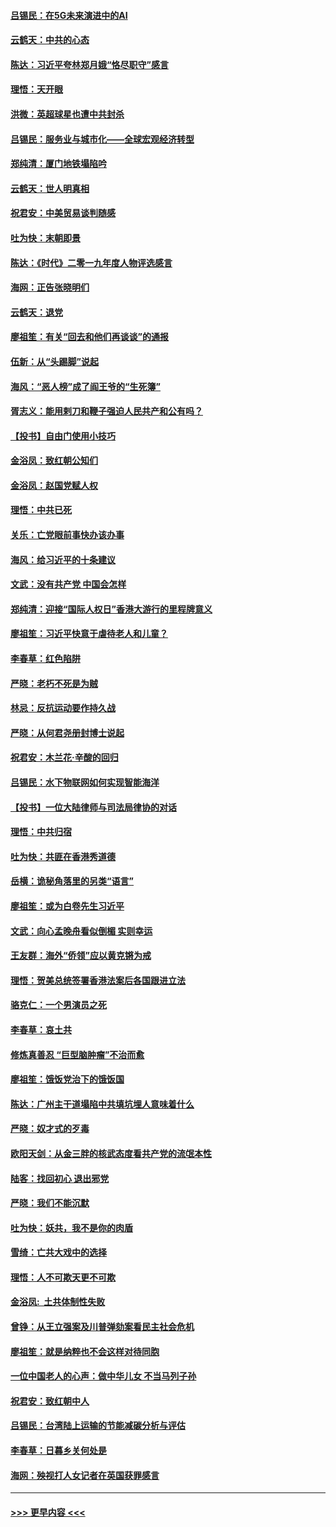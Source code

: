 #### [吕锡民：在5G未来演进中的AI](../pages/nsc993/n11730010.md?t=12190522) 
#### [云鹤天：中共的心态](../pages/nsc993/n11729906.md?t=12190522) 
#### [陈达：习近平夸林郑月娥“恪尽职守”感言](../pages/nsc993/n11729881.md?t=12190522) 
#### [理悟：天开眼](../pages/nsc993/n11729699.md?t=12190522) 
#### [洪微：英超球星也遭中共封杀](../pages/nsc993/n11727243.md?t=12190522) 
#### [吕锡民：服务业与城市化——全球宏观经济转型](../pages/nsc993/n11725845.md?t=12190522) 
#### [郑纯清：厦门地铁塌陷吟](../pages/nsc993/n11725813.md?t=12190522) 
#### [云鹤天：世人明真相](../pages/nsc993/n11725621.md?t=12190522) 
#### [祝君安：中美贸易谈判随感](../pages/nsc993/n11725609.md?t=12190522) 
#### [吐为快：末朝即景](../pages/nsc993/n11723365.md?t=12190522) 
#### [陈达：《时代》二零一九年度人物评选感言](../pages/nsc993/n11723337.md?t=12190522) 
#### [海网：正告张晓明们](../pages/nsc993/n11723228.md?t=12190522) 
#### [云鹤天：退党](../pages/nsc993/n11723056.md?t=12190522) 
#### [廖祖笙：有关“回去和他们再谈谈”的通报](../pages/nsc993/n11722442.md?t=12190522) 
#### [伍新：从“头踢脚”说起](../pages/nsc993/n11722429.md?t=12190522) 
#### [海风：“恶人榜”成了阎王爷的“生死簿”](../pages/nsc993/n11722272.md?t=12190522) 
#### [胥志义：能用剌刀和鞭子强迫人民共产和公有吗？](../pages/nsc993/n11720569.md?t=12190522) 
#### [【投书】自由门使用小技巧](../pages/nsc993/n11720180.md?t=12190522) 
#### [金浴凤：致红朝公知们](../pages/nsc993/n11720563.md?t=12190522) 
#### [金浴凤：赵国党赋人权](../pages/nsc993/n11720533.md?t=12190522) 
#### [理悟：中共已死](../pages/nsc993/n11720233.md?t=12190522) 
#### [关乐：亡党眼前事快办该办事](../pages/nsc993/n11719160.md?t=12190522) 
#### [海风：给习近平的十条建议](../pages/nsc993/n11717616.md?t=12190522) 
#### [文武：没有共产党 中国会怎样](../pages/nsc993/n11717584.md?t=12190522) 
#### [郑纯清：迎接“国际人权日”香港大游行的里程牌意义](../pages/nsc993/n11717417.md?t=12190522) 
#### [廖祖笙：习近平快意于虐待老人和儿童？](../pages/nsc993/n11715313.md?t=12190522) 
#### [李春草：红色陷阱](../pages/nsc993/n11715029.md?t=12190522) 
#### [严晓：老朽不死是为贼](../pages/nsc993/n11712910.md?t=12190522) 
#### [林忌：反抗运动要作持久战](../pages/nsc993/n11712623.md?t=12190522) 
#### [严晓：从何君尧册封博士说起](../pages/nsc993/n11712465.md?t=12190522) 
#### [祝君安：木兰花·辛酸的回归](../pages/nsc993/n11712381.md?t=12190522) 
#### [吕锡民：水下物联网如何实现智能海洋](../pages/nsc993/n11711158.md?t=12190522) 
#### [【投书】一位大陆律师与司法局律协的对话](../pages/nsc993/n11709675.md?t=12190522) 
#### [理悟：中共归宿](../pages/nsc993/n11710059.md?t=12190522) 
#### [吐为快：共匪在香港秀道德](../pages/nsc993/n11709979.md?t=12190522) 
#### [岳横：诡秘角落里的另类“语言”](../pages/nsc993/n11709792.md?t=12190522) 
#### [廖祖笙：或为白卷先生习近平](../pages/nsc993/n11708330.md?t=12190522) 
#### [文武：向心孟晚舟看似倒楣 实则幸运](../pages/nsc993/n11708236.md?t=12190522) 
#### [王友群：海外“侨领”应以黄克锵为戒](../pages/nsc993/n11706176.md?t=12190522) 
#### [理悟：贺美总统签署香港法案后各国跟进立法](../pages/nsc993/n11706853.md?t=12190522) 
#### [骆克仁：一个男演员之死](../pages/nsc993/n11706677.md?t=12190522) 
#### [李春草：哀土共](../pages/nsc993/n11706255.md?t=12190522) 
#### [修炼真善忍 “巨型脑肿瘤”不治而愈](../pages/nsc993/n11705340.md?t=12190522) 
#### [廖祖笙：饿饭党治下的饿饭国](../pages/nsc993/n11705085.md?t=12190522) 
#### [陈达：广州主干道塌陷中共填坑埋人意味着什么](../pages/nsc993/n11705046.md?t=12190522) 
#### [严晓：奴才式的歹毒](../pages/nsc993/n11704826.md?t=12190522) 
#### [欧阳天剑：从金三胖的核武态度看共产党的流氓本性](../pages/nsc993/n11702238.md?t=12190522) 
#### [陆客：找回初心 退出邪党](../pages/nsc993/n11702213.md?t=12190522) 
#### [严晓：我们不能沉默](../pages/nsc993/n11702110.md?t=12190522) 
#### [吐为快：妖共，我不是你的肉盾](../pages/nsc993/n11701366.md?t=12190522) 
#### [雪绮：亡共大戏中的选择](../pages/nsc993/n11699922.md?t=12190522) 
#### [理悟：人不可欺天更不可欺](../pages/nsc993/n11699657.md?t=12190522) 
#### [金浴凤:  土共体制性失败](../pages/nsc993/n11699361.md?t=12190522) 
#### [曾铮：从王立强案及川普弹劾案看民主社会危机](../pages/nsc993/n11699318.md?t=12190522) 
#### [廖祖笙：就是纳粹也不会这样对待同胞](../pages/nsc993/n11697658.md?t=12190522) 
#### [一位中国老人的心声：做中华儿女 不当马列子孙](../pages/nsc993/n11697525.md?t=12190522) 
#### [祝君安：致红朝中人](../pages/nsc993/n11697518.md?t=12190522) 
#### [吕锡民：台湾陆上运输的节能减碳分析与评估](../pages/nsc993/n11694983.md?t=12190522) 
#### [李春草：日暮乡关何处是](../pages/nsc993/n11694805.md?t=12190522) 
#### [海网：殃视打人女记者在英国获罪感言](../pages/nsc993/n11693832.md?t=12190522) 

----
#### [ >>> 更早内容 <<< ](../indexes/nsc993-earlier.md)
